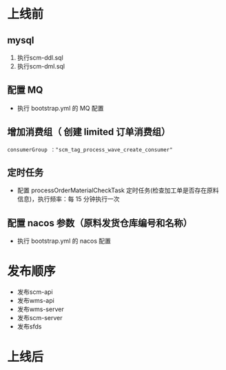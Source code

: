 # 上线前

## mysql

1. 执行scm-ddl.sql
2. 执行scm-dml.sql

## 配置 MQ

- 执行 bootstrap.yml 的 MQ 配置

## 增加消费组（ 创建 limited 订单消费组）

    consumerGroup ："scm_tag_process_wave_create_consumer"

## 定时任务

- 配置 processOrderMaterialCheckTask 定时任务(检查加工单是否存在原料信息)，执行频率：每 15 分钟执行一次

## 配置 nacos 参数（原料发货仓库编号和名称）

- 执行 bootstrap.yml 的 nacos 配置

# 发布顺序

- 发布scm-api
- 发布wms-api
- 发布wms-server
- 发布scm-server
- 发布sfds

# 上线后


